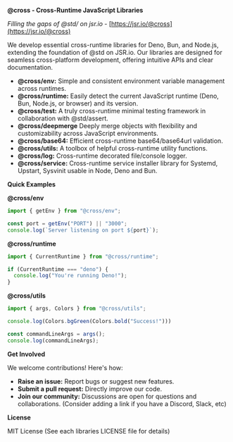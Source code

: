 **@cross - Cross-Runtime JavaScript Libraries**

*Filling the gaps of @std/ on jsr.io* - [https://jsr.io/@cross](https://jsr.io/@cross)

We develop essential cross-runtime libraries for Deno, Bun, and Node.js, extending the foundation of @std on JSR.io.  Our libraries are designed for seamless cross-platform development, offering intuitive APIs and clear documentation.

* **@cross/env:** Simple and consistent environment variable management across runtimes.
* **@cross/runtime:** Easily detect the current JavaScript runtime (Deno, Bun, Node.js, or browser) and its version.
* **@cross/test:** A truly cross-runtime minimal testing framework in collaboration with @std/assert.
* **@cross/deepmerge** Deeply merge objects with flexibility and customizability across JavaScript environments.
* **@cross/base64:** Efficient cross-runtime base64/base64url validation.
* **@cross/utils:** A toolbox of helpful cross-runtime utility functions.
* **@cross/log:** Cross-runtime decorated file/console logger.
* **@cross/service:** Cross-runtime service installer library for Systemd, Upstart, Sysvinit usable in Node, Deno and Bun.

**Quick Examples**

**@cross/env**

```typescript
import { getEnv } from "@cross/env";

const port = getEnv("PORT") || "3000";
console.log(`Server listening on port ${port}`);
```

**@cross/runtime**

```typescript
import { CurrentRuntime } from "@cross/runtime";

if (CurrentRuntime === "deno") {
  console.log("You're running Deno!");
}
```

**@cross/utils**

```typescript
import { args, Colors } from "@cross/utils";

console.log(Colors.bgGreen(Colors.bold("Success!")))

const commandLineArgs = args();
console.log(commandLineArgs);
```

**Get Involved**

We welcome contributions! Here's how:

* **Raise an issue:** Report bugs or suggest new features.
* **Submit a pull request:**  Directly improve our code.
* **Join our community:**  Discussions are open for questions and collaborations. (Consider adding a link if you have a Discord, Slack, etc)

**License**

MIT License (See each libraries LICENSE file for details)
